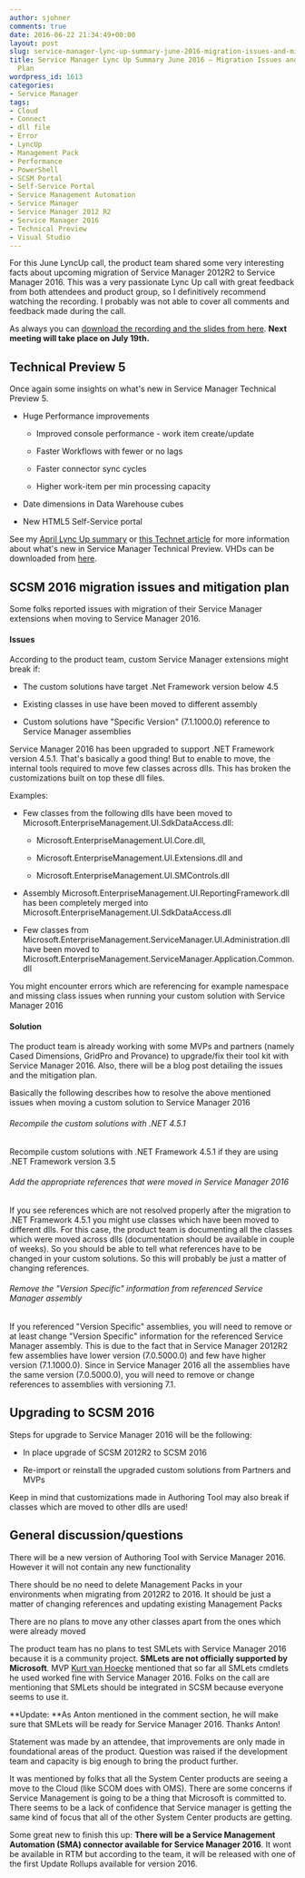```yaml
---
author: sjohner
comments: true
date: 2016-06-22 21:34:49+00:00
layout: post
slug: service-manager-lync-up-summary-june-2016-migration-issues-and-mitigation-plan
title: Service Manager Lync Up Summary June 2016 – Migration Issues and Mitigation
  Plan
wordpress_id: 1613
categories:
- Service Manager
tags:
- Cloud
- Connect
- dll file
- Error
- LyncUp
- Management Pack
- Performance
- PowerShell
- SCSM Portal
- Self-Service Portal
- Service Management Automation
- Service Manager
- Service Manager 2012 R2
- Service Manager 2016
- Technical Preview
- Visual Studio
---
```


For this June LyncUp call, the product team shared some very interesting facts about upcoming migration of Service Manager 2012R2 to Service Manager 2016. This was a very passionate Lync Up call with great feedback from both attendees and product group, so I definitively recommend watching the recording. I probably was not able to cover all comments and feedback made during the call.

As always you can [download the recording and the slides from here](http://1drv.ms/1r5Czkf). **Next meeting will take place on July 19th.**


## Technical Preview 5


Once again some insights on what's new in Service Manager Technical Preview 5.



 	
  * Huge Performance improvements

 	
    * Improved console performance - work item create/update

 	
    * Faster Workflows with fewer or no lags

 	
    * Faster connector sync cycles

 	
    * Higher work-item per min processing capacity




 	
  * Date dimensions in Data Warehouse cubes

 	
  * New HTML5 Self-Service portal


See my [April Lync Up summary](https://blog.jhnr.ch/2016/04/20/service-manager-lync-up-summary-april-2016-technical-preview-5-and-sccm-connector-support/) or [this Technet article](https://technet.microsoft.com/en-us/library/mt346039(v=sc.16).aspx) for more information about what's new in Service Manager Technical Preview. VHDs can be downloaded from [here](https://www.microsoft.com/en-us/download/details.aspx?id=51952).


## SCSM 2016 migration issues and mitigation plan


Some folks reported issues with migration of their Service Manager extensions when moving to Service Manager 2016.


#### Issues


According to the product team, custom Service Manager extensions might break if:



 	
  * The custom solutions have target .Net Framework version below 4.5

 	
  * Existing classes in use have been moved to different assembly

 	
  * Custom solutions have "Specific Version" (7.1.1000.0) reference to Service Manager assemblies


Service Manager 2016 has been upgraded to support .NET Framework version 4.5.1. That's basically a good thing! But to enable to move, the internal tools required to move few classes across dlls. This has broken the customizations built on top these dll files.

Examples:

 	
  * Few classes from the following dlls have been moved to Microsoft.EnterpriseManagement.UI.SdkDataAccess.dll:

 	
    * Microsoft.EnterpriseManagement.UI.Core.dll,

 	
    * Microsoft.EnterpriseManagement.UI.Extensions.dll and

 	
    * Microsoft.EnterpriseManagement.UI.SMControls.dll




 	
  * Assembly Microsoft.EnterpriseManagement.UI.ReportingFramework.dll has been completely merged into Microsoft.EnterpriseManagement.UI.SdkDataAccess.dll

 	
  * Few classes from Microsoft.EnterpriseManagement.ServiceManager.UI.Administration.dll have been moved to Microsoft.EnterpriseManagement.ServiceManager.Application.Common.dll


You might encounter errors which are referencing for example namespace and missing class issues when running your custom solution with Service Manager 2016


#### Solution


The product team is already working with some MVPs and partners (namely Cased Dimensions, GridPro and Provance) to upgrade/fix their tool kit with Service Manager 2016. Also, there will be a blog post detailing the issues and the mitigation plan.

Basically the following describes how to resolve the above mentioned issues when moving a custom solution to Service Manager 2016


###### Recompile the custom solutions with .NET 4.5.1


Recompile custom solutions with .NET Framework 4.5.1 if they are using .NET Framework version 3.5


###### Add the appropriate references that were moved in Service Manager 2016


If you see references which are not resolved properly after the migration to .NET Framework 4.5.1 you might use classes which have been moved to different dlls. For this case, the product team is documenting all the classes which were moved across dlls (documentation should be available in couple of weeks). So you should be able to tell what references have to be changed in your custom solutions. So this will probably be just a matter of changing references.


###### Remove the "Version Specific" information from referenced Service Manager assembly


If you referenced "Version Specific" assemblies, you will need to remove or at least change "Version Specific" information for the referenced Service Manager assembly. This is due to the fact that in Service Manager 2012R2 few assemblies have lower version (7.0.5000.0) and few have higher version (7.1.1000.0). Since in Service Manager 2016 all the assemblies have the same version (7.0.5000.0), you will need to remove or change references to assemblies with versioning 7.1.


## Upgrading to SCSM 2016


Steps for upgrade to Service Manager 2016 will be the following:



 	
  * In place upgrade of SCSM 2012R2 to SCSM 2016

 	
  * Re-import or reinstall the upgraded custom solutions from Partners and MVPs


Keep in mind that customizations made in Authoring Tool may also break if classes which are moved to other dlls are used!


## **General discussion/questions**


There will be a new version of Authoring Tool with Service Manager 2016. However it will not contain any new functionality

There should be no need to delete Management Packs in your environments when migrating from 2012R2 to 2016. It should be just a matter of changing references and updating existing Management Packs

There are no plans to move any other classes apart from the ones which were already moved

The product team has no plans to test SMLets with Service Manager 2016 because it is a community project. **SMLets are not officially supported by Microsoft**. MVP [Kurt van Hoecke](https://twitter.com/BunkCo) mentioned that so far all SMLets cmdlets he used worked fine with Service Manager 2016. Folks on the call are mentioning that SMLets should be integrated in SCSM because everyone seems to use it.

**Update: **As Anton mentioned in the comment section, he will make sure that SMLets will be ready for Service Manager 2016. Thanks Anton!

Statement was made by an attendee, that improvements are only made in foundational areas of the product. Question was raised if the development team and capacity is big enough to bring the product further.

It was mentioned by folks that all the System Center products are seeing a move to the Cloud (like SCOM does with OMS). There are some concerns if Service Management is going to be a thing that Microsoft is committed to. There seems to be a lack of confidence that Service manager is getting the same kind of focus that all of the other System Center products are getting.

Some great new to finish this up: **There will be a Service Management Automation (SMA) connector available for Service Manager 2016**. It wont be available in RTM but according to the team, it will be released with one of the first Update Rollups available for version 2016.
